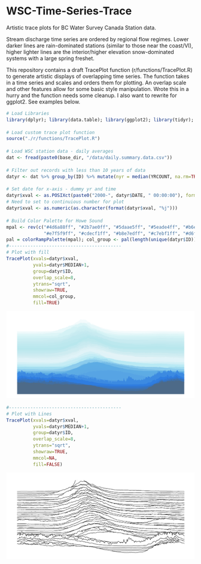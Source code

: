 # WSC-Time-Series-Trace
Artistic trace plots for BC Water Survey Canada Station data.

Stream discharge time series are ordered by regional flow regimes. Lower darker lines are rain-dominated stations (similar to those near the coast/VI), higher lighter lines are the interior/higher elevation snow-dominated systems with a large spring freshet.

This repository contains a draft TracePlot function (r/functions/TracePlot.R) to generate artistic displays of overlapping time series. The function takes in a time series and scales and orders them for plotting. An overlap scale and other features allow for some basic style manipulation. Wrote this in a hurry and the function needs some cleanup. I also want to rewrite for ggplot2. See examples below.

```r
# Load Libraries
library(dplyr); library(data.table); library(ggplot2); library(tidyr); library(purrr); library(RColorBrewer); library(grDevices)

# Load custom trace plot function
source("./r/functions/TracePlot.R")

# Load WSC station data - daily averages
dat <- fread(paste0(base_dir, "/data/daily.summary.data.csv"))

# Filter out records with less than 10 years of data
datyr <- dat %>% group_by(ID) %>% mutate(nyr = median(YRCOUNT, na.rm=TRUE)) %>% filter(nyr > 100)

# Set date for x-axis - dummy yr and time
datyr$xval <- as.POSIXct(paste0("2000-", datyr$DATE, " 00:00:00"), format="%Y-%m-%d %H:%M:%S")
# Need to set to continuious number for plot
datyr$xval <- as.numeric(as.character(format(datyr$xval, "%j")))

# Build Color Palette for Howe Sound
mpal <- rev(c("#4d6a88ff", "#2b7ae0ff", "#5daae5ff", "#5eade4ff", "#b6e9f4ff",
              "#e7f5f9ff", "#cdecf1ff", "#b8e7edff", "#c7ebf1ff", "#d6f3f6ff", "#ffffffff"))
pal = colorRampPalette(mpal); col_group <- pal(length(unique(datyr$ID)))
#------------------------------------------
# Plot with fill
TracePlot(xvals=datyr$xval,
          yvals=datyr$MEDIAN+1,
          group=datyr$ID,
          overlap_scale=8,
          ytrans="sqrt",
          showraw=TRUE,
          mmcol=col_group,
          fill=TRUE)
```
![FillOverlap](FillOnly.png?raw=true "Fill Overlap")

```r
#------------------------------------------
# Plot with Lines
TracePlot(xvals=datyr$xval,
          yvals=datyr$MEDIAN+1,
          group=datyr$ID,
          overlap_scale=8,
          ytrans="sqrt",
          showraw=TRUE,
          mmcol=NA,
          fill=FALSE)
```
![LineOverlap](LinesOnly.png?raw=true "Line Overlap")
